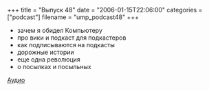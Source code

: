 +++
title = "Выпуск 48"
date = "2006-01-15T22:06:00"
categories = ["podcast"]
filename = "ump_podcast48"
+++


- зачем я обидел Компьютеру
- про вики и подкаст для подкастеров
- как подписываются на подкасты
- дорожные истории
- еще одна революция
- о посылках и посыльных

[Аудио](https://podcast.umputun.com/media/ump_podcast48.mp3)
<audio src="https://podcast.umputun.com/media/ump_podcast48.mp3" preload="none">